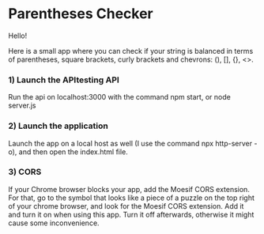 # Parentheses Checker
Hello!

Here is a small app where you can check if your string is balanced in terms of parentheses, square brackets, curly brackets and chevrons: (), [], {}, <>.

### 1) Launch the APItesting API

Run the api on localhost:3000 with the command npm start, or node server.js

### 2) Launch the application

Launch the app on a local host as well (I use the command npx http-server -o), and then open the index.html file.

### 3) CORS

If your Chrome browser blocks your app,  add the Moesif CORS extension. For that, go to the symbol that looks like a piece of a puzzle on the top right of your chrome browser, and look for the Moesif CORS extension.
Add it and turn it on when using this app. Turn it off afterwards, otherwise it might cause some inconvenience.

